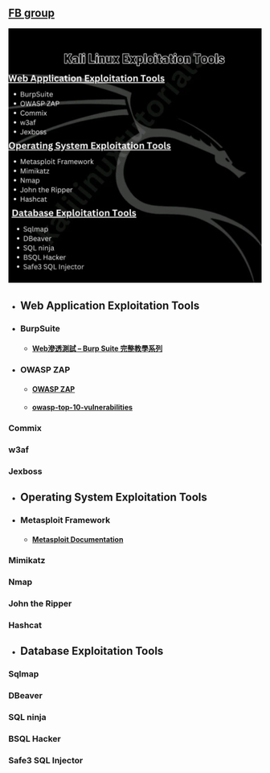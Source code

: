 ## [FB group](https://www.facebook.com/viehgroup)
![list](https://github.com/jumbokh/Network-class/blob/main/images/ExploitationTools.jpg)
* ## Web Application Exploitation Tools
* ### BurpSuite
    * #### [Web滲透測試 – Burp Suite 完整教學系列](https://hackercat.org/burp-suite-tutorial/web-pentesting-burp-suite-total-tutorial)
* ### OWASP ZAP
    * #### [OWASP ZAP](https://www.zaproxy.org/getting-started/)
    * #### [owasp-top-10-vulnerabilities](https://www.edudwar.com/owasp-top-10-vulnerabilities/?fbclid=IwAR3UJX4nrl5xQECoqVgwuYfPDFg0O2dX87GvqW6JIP08OP7obBJwXkuwrOw)
### Commix
### w3af
### Jexboss
* ## Operating System Exploitation Tools
* ### Metasploit Framework
    * #### [Metasploit Documentation](https://docs.metasploit.com/)
### Mimikatz
### Nmap
### John the Ripper
### Hashcat
* ## Database Exploitation Tools
### Sqlmap
### DBeaver
### SQL ninja
### BSQL Hacker
### Safe3 SQL Injector
